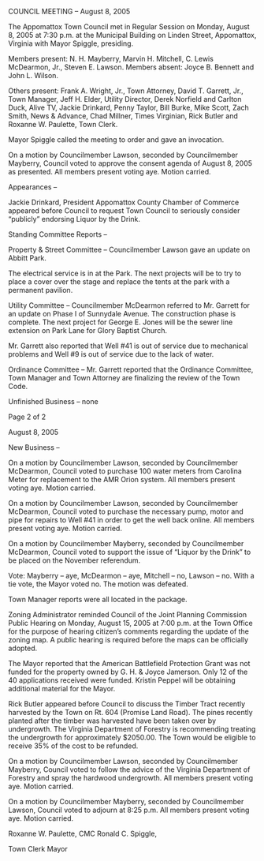 COUNCIL MEETING – August 8, 2005

The Appomattox Town Council met in Regular Session on Monday, August 8, 2005 at 7:30 p.m. at the Municipal Building on Linden Street, Appomattox, Virginia with Mayor Spiggle, presiding.

Members present:  N. H. Mayberry, Marvin H. Mitchell, C. Lewis McDearmon, Jr., Steven E. Lawson.  Members absent:  Joyce B. Bennett and John L. Wilson.

Others present:  Frank A. Wright, Jr., Town Attorney, David T. Garrett, Jr., Town Manager, Jeff H. Elder, Utility Director, Derek Norfield and Carlton Duck, Alive TV, Jackie Drinkard, Penny Taylor, Bill Burke, Mike Scott, Zach Smith, News & Advance, Chad Millner, Times Virginian, Rick Butler and Roxanne W. Paulette, Town Clerk.

Mayor Spiggle called the meeting to order and gave an invocation.

On a motion by Councilmember Lawson, seconded by Councilmember Mayberry, Council voted to approve the consent agenda of August 8, 2005 as presented.  All members present voting aye.  Motion carried.

Appearances –

Jackie Drinkard, President Appomattox County Chamber of Commerce appeared before Council to request Town Council to seriously consider “publicly” endorsing Liquor by the Drink.

Standing Committee Reports –

Property & Street Committee – Councilmember Lawson gave an update on Abbitt Park.

The electrical service is in at the Park.  The next projects will be to try to place a cover over the stage and replace the tents at the park with a permanent pavilion.

Utility Committee – Councilmember McDearmon referred to Mr. Garrett for an update on Phase I of Sunnydale Avenue.  The construction phase is complete.  The next project for George E. Jones will be the sewer line extension on Park Lane for Glory Baptist Church.

Mr. Garrett also reported that Well #41 is out of service due to mechanical problems and Well #9 is out of service due to the lack of water.

Ordinance Committee – Mr. Garrett reported that the Ordinance Committee, Town Manager and Town Attorney are finalizing the review of the Town Code.

Unfinished Business – none

Page 2 of 2

August 8, 2005

New Business –

On a motion by Councilmember Lawson, seconded by Councilmember McDearmon, Council voted to purchase 100 water meters from Carolina Meter for replacement to the AMR Orion system.  All members present voting aye.  Motion carried.

On a motion by Councilmember Lawson, seconded by Councilmember McDearmon, Council voted to purchase the necessary pump, motor and pipe for repairs to Well #41 in order to get the well back online.  All members present voting aye.  Motion carried.

On a motion by Councilmember Mayberry, seconded by Councilmember McDearmon, Council voted to support the issue of “Liquor by the Drink” to be placed on the November referendum.

Vote:  Mayberry – aye, McDearmon – aye, Mitchell – no, Lawson – no.  With a tie vote, the Mayor voted no.  The motion was defeated.

Town Manager reports were all located in the package.

Zoning Administrator reminded Council of the Joint Planning Commission Public Hearing on Monday, August 15, 2005 at 7:00 p.m. at the Town Office for the purpose of hearing citizen’s comments regarding the update of the zoning map.  A public hearing is required before the maps can be officially adopted.

The Mayor reported that the American Battlefield Protection Grant was not funded for the property owned by G. H. & Joyce Jamerson.  Only 12 of the 40 applications received were funded.  Kristin Peppel will be obtaining additional material for the Mayor.

Rick Butler appeared before Council to discuss the Timber Tract recently harvested by the Town on Rt. 604 (Promise Land Road).  The pines recently planted after the timber was harvested have been taken over by undergrowth.   The Virginia Department of Forestry is recommending treating the undergrowth for approximately $2050.00.  The Town would be eligible to receive 35% of the cost to be refunded.

On a motion by Councilmember Lawson, seconded by Councilmember Mayberry, Council voted to follow the advice of the Virginia Department of Forestry and spray the hardwood undergrowth.  All members present voting aye.  Motion carried.

On a motion by Councilmember Mayberry, seconded by Councilmember Lawson, Council voted to adjourn at 8:25 p.m.  All members present voting aye.  Motion carried.

Roxanne W. Paulette, CMC				Ronald C. Spiggle,

Town Clerk						Mayor
